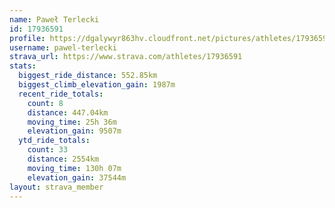 ```yaml
---
name: Paweł Terlecki
id: 17936591
profile: https://dgalywyr863hv.cloudfront.net/pictures/athletes/17936591/5577025/4/large.jpg
username: pawel-terlecki
strava_url: https://www.strava.com/athletes/17936591
stats:
  biggest_ride_distance: 552.85km
  biggest_climb_elevation_gain: 1987m
  recent_ride_totals:
    count: 8
    distance: 447.04km
    moving_time: 25h 36m
    elevation_gain: 9507m
  ytd_ride_totals:
    count: 33
    distance: 2554km
    moving_time: 130h 07m
    elevation_gain: 37544m
layout: strava_member
--- 
```

